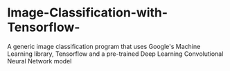 # Image-Classification-with-Tensorflow-
A generic image classification program that uses Google's Machine Learning library, Tensorflow and a pre-trained Deep Learning Convolutional Neural Network model
